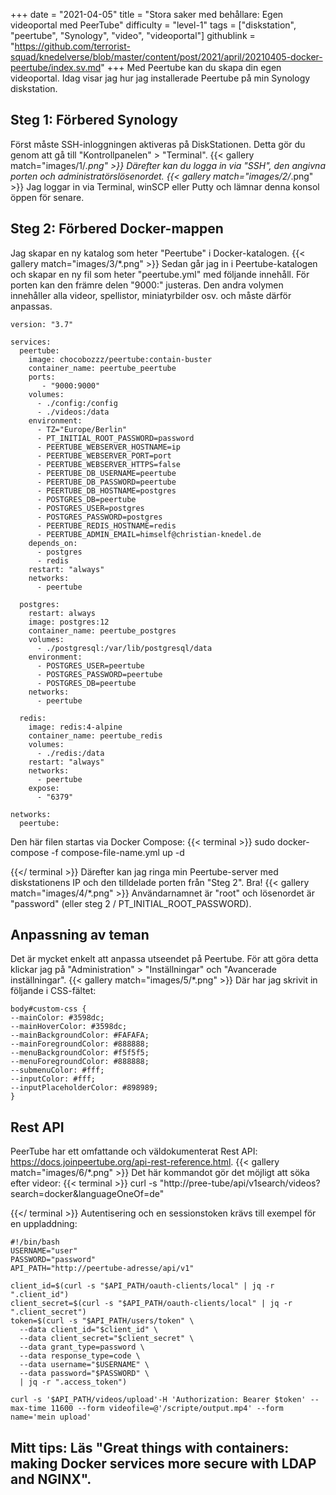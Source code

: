 +++
date = "2021-04-05"
title = "Stora saker med behållare: Egen videoportal med PeerTube"
difficulty = "level-1"
tags = ["diskstation", "peertube", "Synology", "video", "videoportal"]
githublink = "https://github.com/terrorist-squad/knedelverse/blob/master/content/post/2021/april/20210405-docker-peertube/index.sv.md"
+++
Med Peertube kan du skapa din egen videoportal. Idag visar jag hur jag installerade Peertube på min Synology diskstation.
## Steg 1: Förbered Synology
Först måste SSH-inloggningen aktiveras på DiskStationen. Detta gör du genom att gå till "Kontrollpanelen" > "Terminal".
{{< gallery match="images/1/*.png" >}}
Därefter kan du logga in via "SSH", den angivna porten och administratörslösenordet.
{{< gallery match="images/2/*.png" >}}
Jag loggar in via Terminal, winSCP eller Putty och lämnar denna konsol öppen för senare.
## Steg 2: Förbered Docker-mappen
Jag skapar en ny katalog som heter "Peertube" i Docker-katalogen.
{{< gallery match="images/3/*.png" >}}
Sedan går jag in i Peertube-katalogen och skapar en ny fil som heter "peertube.yml" med följande innehåll. För porten kan den främre delen "9000:" justeras. Den andra volymen innehåller alla videor, spellistor, miniatyrbilder osv. och måste därför anpassas.
```
version: "3.7"

services:
  peertube:
    image: chocobozzz/peertube:contain-buster
    container_name: peertube_peertube
    ports:
       - "9000:9000"
    volumes:
      - ./config:/config
      - ./videos:/data
    environment:
      - TZ="Europe/Berlin"
      - PT_INITIAL_ROOT_PASSWORD=password
      - PEERTUBE_WEBSERVER_HOSTNAME=ip
      - PEERTUBE_WEBSERVER_PORT=port
      - PEERTUBE_WEBSERVER_HTTPS=false
      - PEERTUBE_DB_USERNAME=peertube
      - PEERTUBE_DB_PASSWORD=peertube
      - PEERTUBE_DB_HOSTNAME=postgres
      - POSTGRES_DB=peertube
      - POSTGRES_USER=postgres
      - POSTGRES_PASSWORD=postgres
      - PEERTUBE_REDIS_HOSTNAME=redis
      - PEERTUBE_ADMIN_EMAIL=himself@christian-knedel.de
    depends_on:
      - postgres
      - redis
    restart: "always"
    networks:
      - peertube

  postgres:
    restart: always
    image: postgres:12
    container_name: peertube_postgres
    volumes:
      - ./postgresql:/var/lib/postgresql/data
    environment:
      - POSTGRES_USER=peertube
      - POSTGRES_PASSWORD=peertube
      - POSTGRES_DB=peertube
    networks:
      - peertube

  redis:
    image: redis:4-alpine
    container_name: peertube_redis
    volumes:
      - ./redis:/data
    restart: "always"
    networks:
      - peertube
    expose:
      - "6379"

networks:
  peertube:

```
Den här filen startas via Docker Compose:
{{< terminal >}}
sudo docker-compose -f compose-file-name.yml up -d

{{</ terminal >}}
Därefter kan jag ringa min Peertube-server med diskstationens IP och den tilldelade porten från "Steg 2". Bra!
{{< gallery match="images/4/*.png" >}}
Användarnamnet är "root" och lösenordet är "password" (eller steg 2 / PT_INITIAL_ROOT_PASSWORD).
## Anpassning av teman
Det är mycket enkelt att anpassa utseendet på Peertube. För att göra detta klickar jag på "Administration" > "Inställningar" och "Avancerade inställningar".
{{< gallery match="images/5/*.png" >}}
Där har jag skrivit in följande i CSS-fältet:
```
body#custom-css {
--mainColor: #3598dc;
--mainHoverColor: #3598dc;
--mainBackgroundColor: #FAFAFA;
--mainForegroundColor: #888888;
--menuBackgroundColor: #f5f5f5;
--menuForegroundColor: #888888;
--submenuColor: #fff;
--inputColor: #fff;
--inputPlaceholderColor: #898989;
}

```

## Rest API
PeerTube har ett omfattande och väldokumenterat Rest API: https://docs.joinpeertube.org/api-rest-reference.html.
{{< gallery match="images/6/*.png" >}}
Det här kommandot gör det möjligt att söka efter videor:
{{< terminal >}}
curl -s "http://pree-tube/api/v1search/videos?search=docker&languageOneOf=de"

{{</ terminal >}}
Autentisering och en sessionstoken krävs till exempel för en uppladdning:
```
#!/bin/bash
USERNAME="user"
PASSWORD="password"
API_PATH="http://peertube-adresse/api/v1"

client_id=$(curl -s "$API_PATH/oauth-clients/local" | jq -r ".client_id")
client_secret=$(curl -s "$API_PATH/oauth-clients/local" | jq -r ".client_secret")
token=$(curl -s "$API_PATH/users/token" \
  --data client_id="$client_id" \
  --data client_secret="$client_secret" \
  --data grant_type=password \
  --data response_type=code \
  --data username="$USERNAME" \
  --data password="$PASSWORD" \
  | jq -r ".access_token")

curl -s '$API_PATH/videos/upload'-H 'Authorization: Bearer $token' --max-time 11600 --form videofile=@'/scripte/output.mp4' --form name='mein upload' 

```

## Mitt tips: Läs "Great things with containers: making Docker services more secure with LDAP and NGINX".
